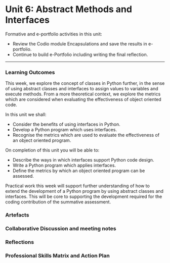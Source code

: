 # Unit 6: Abstract Methods and Interfaces

Formative and e-portfolio activities in this unit:
 - Review the Codio module Encapsulations and save the results in e-portfolio.
 - Continue to build e-Portfolio including writing the final reflection.

---

### Learning Outcomes
This week, we explore the concept of classes in Python further, in the sense of using abstract classes and interfaces to assign values to variables and execute methods. From a more theoretical context, we explore the metrics which are considered when evaluating the effectiveness of object oriented code.

In this unit we shall:
 - Consider the benefits of using interfaces in Python.
 - Develop a Python program which uses interfaces.
 - Recognise the metrics which are used to evaluate the effectiveness of an object oriented program.

On completion of this unit you will be able to:
 - Describe the ways in which interfaces support Python code design.
 - Write a Python program which applies interfaces.
 - Define the metrics by which an object oriented program can be assessed.

Practical work this week will support further understanding of how to extend the development of a Python program by using abstract classes and interfaces. This will be core to supporting the development required for the coding contribution of the summative assessment.

### Artefacts
### Collaborative Discussion and meeting notes
### Reflections
### Professional Skills Matrix and Action Plan

